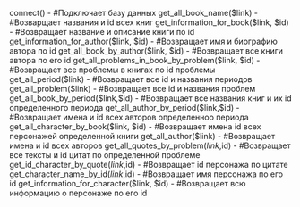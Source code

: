 connect()  - #Подключает базу данных
get_all_book_name($link)  - #Возварщает названия и id всех книг
get_information_for_book($link, $id)  - #Возвращает название и описание книги по id
get_information_for_author($link, $id)  - #Возвращает имя и биографию автора по id
get_all_book_by_author($link, $id)  - #Возвращает все книги автора по его id
get_all_problems_in_book_by_problem($link, $id)  - #Возвращает все проблемы в книгах по id проблемы
get_all_period($link)  - #Возвращает все id и названия периодов
 get_all_problem($link)  - #Возвращает все id и названия проблем
 get_all_book_by_period($link,$id)  - #Возвращает все названия книг и их id определенного периода
 get_all_author_by_period($link,$id)  - #Возвращает имена и id всех авторов определенноо периода
 get_all_character_by_book($link, $id)  - #Возвращает имена  id всех персонажей определенной книги 
 get_all_author($link)  - #Возвращает имена и id всех авторов
 get_all_quotes_by_problem($link,$id)  - #Возвращает все тексты и id цитат по определенной проблеме 
 get_id_character_by_quote($link,$id)  - #Возвращает id персонажа по цитате
 get_character_name_by_id($link,$id)  - #Возвращает имя персонажа по его id
 get_information_for_character($link, $id)  - #Возвращает всю информацию о персонаже по его id
